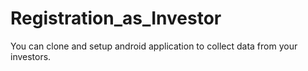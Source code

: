# Registration_as_Investor

You can clone and setup android application to collect data from your investors.
